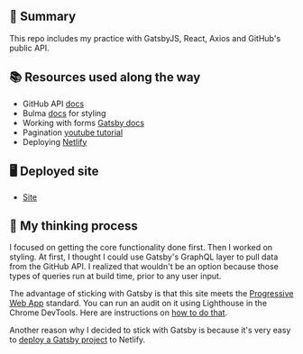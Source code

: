 ## 🚀 Summary
This repo includes my practice with GatsbyJS, React, Axios and GitHub's public API.

## 📚 Resources used along the way

- GitHub API [docs](https://developer.github.com/v3/search/)
- Bulma [docs](https://bulma.io/documentation/) for styling
- Working with forms [Gatsby docs](https://www.gatsbyjs.org/docs/adding-forms/)
- Pagination [youtube tutorial](https://www.youtube.com/watch?v=AJiS1Bulzp4)
- Deploying [Netlify](https://www.gatsbyjs.org/docs/deploying-to-netlify/#git-repository-setup)

## 🖥️ Deployed site

- [Site](https://nifty-jones-863d0b.netlify.com)

## 🤔 My thinking process

I focused on getting the core functionality done first. Then I worked on styling. At first, I thought I could use Gatsby's GraphQL layer to pull data from the GitHub API. I realized that wouldn't be an option because those types of queries run at build time, prior to any user input. 

The advantage of sticking with Gatsby is that this site meets the [Progressive Web App](https://www.gatsbyjs.org/docs/progressive-web-app/) standard. You can run an audit on it using Lighthouse in the Chrome DevTools. Here are instructions on [how to do that](https://developers.google.com/web/tools/lighthouse/#devtools). 

Another reason why I decided to stick with Gatsby is because it's very easy to [deploy a Gatsby project](https://www.gatsbyjs.org/docs/deploying-to-netlify/) to Netlify. 
